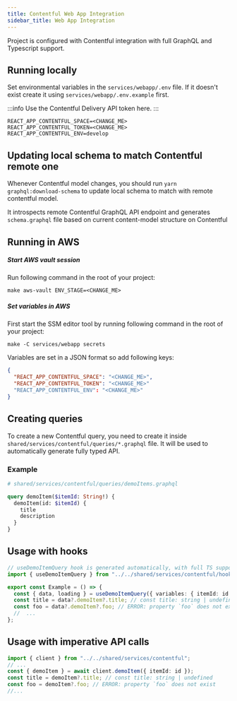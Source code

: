 ```yaml
---
title: Contentful Web App Integration
sidebar_title: Web App Integration
---
```


Project is configured with Contentful integration with full GraphQL and Typescript support.

## Running locally

Set environmental variables in the `services/webapp/.env` file.
If it doesn't exist create it using `services/webapp/.env.example` first.

:::info
Use the Contentful Delivery API token here.
:::

```
REACT_APP_CONTENTFUL_SPACE=<CHANGE_ME>
REACT_APP_CONTENTFUL_TOKEN=<CHANGE_ME>
REACT_APP_CONTENTFUL_ENV=develop
```

## Updating local schema to match Contentful remote one

Whenever Contentful model changes, you should run `yarn graphql:download-schema` to update local schema to match with
remote contentful model.

It introspects remote Contentful GraphQL API endpoint and generates `schema.graphql` file based on current content-model
structure on Contentful

## Running in AWS

##### Start AWS vault session

Run following command in the root of your project:

```shell
make aws-vault ENV_STAGE=<CHANGE_ME>
```

##### Set variables in AWS

First start the SSM editor tool by running following command in the root of your project:

```shell
make -C services/webapp secrets
```

Variables are set in a JSON format so add following keys:

```json
{
  "REACT_APP_CONTENTFUL_SPACE": "<CHANGE_ME>",
  "REACT_APP_CONTENTFUL_TOKEN": "<CHANGE_ME>"
  "REACT_APP_CONTENTFUL_ENV": "<CHANGE_ME>"
}
```

## Creating queries

To create a new Contentful query, you need to create it inside `shared/services/contentful/queries/*.graphql` file. It
will be used to automatically generate fully typed API.

### Example

```graphql
# shared/services/contentful/queries/demoItems.graphql

query demoItem($itemId: String!) {
  demoItem(id: $itemId) {
    title
    description
  }
}
```

## Usage with hooks

```typescript jsx
// useDemoItemQuery hook is generated automatically, with full TS support, based on your query defined in `.graphql` file
import { useDemoItemQuery } from "../../shared/services/contentful/hooks";

export const Example = () => {
  const { data, loading } = useDemoItemQuery({ variables: { itemId: id } });
  const title = data?.demoItem?.title; // const title: string | undefined
  const foo = data?.demoItem?.foo; // ERROR: property `foo` does not exist
  //  ...
};
```

## Usage with imperative API calls

```typescript
import { client } from "../../shared/services/contentful";
// ...
const { demoItem } = await client.demoItem({ itemId: id });
const title = demoItem?.title; // const title: string | undefined
const foo = demoItem?.foo; // ERROR: property `foo` does not exist
//...
```
